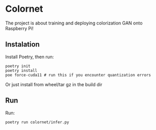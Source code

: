# Colornet

The project is about training and deploying colorization GAN onto Raspberry Pi!

## Instalation
Install Poetry, then run:
```commandline
poetry init
poetry install
poe force-cuda11 # run this if you encounter quantization errors
```

Or just install from wheel/tar gz in the build dir

## Run
Run:
```commandline
poetry run colornet/infer.py
```
